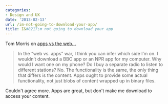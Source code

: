 ```yaml
---
categories:
- Design and UX
date: '2013-02-13'
url: /im-not-going-to-download-your-app/
title: I&#8217;m not going to download your app
---
```


Tom Morris on <a href="http://tommorris.org/posts/8070">apps vs the web...</a>

<blockquote>In the “web vs. apps” war, I think you can infer which side I’m on. I wouldn’t download a BBC app or an NPR app for my computer. Why would I want one on my phone? Do I buy a separate radio to listen to different stations? No. The functionality is the same, the only thing that differs is the content. Apps ought to provide some actual functionality, not just blobs of content wrapped up in binary files.</blockquote>

Couldn't agree more. Apps are great, but don't make me download to access your content.